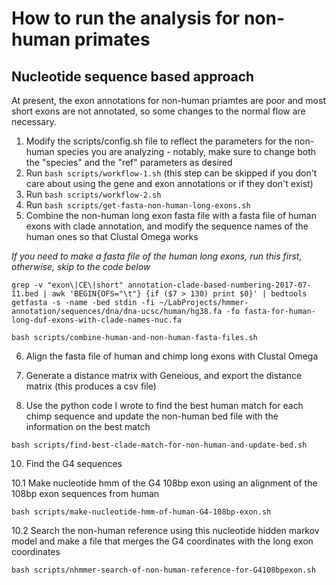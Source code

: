 # How to run the analysis for non-human primates

## Nucleotide sequence based approach

At present, the exon annotations for non-human priamtes are poor and most short exons are not annotated, so some changes to the normal flow are necessary. 

1. Modify the scripts/config.sh file to reflect the parameters for the non-human species you are analyzing - notably, make sure to change both the "species" and the "ref" parameters as desired
2. Run ```bash scripts/workflow-1.sh``` (this step can be skipped if you don't care about using the gene and exon annotations or if they don't exist)  
3. Run ```bash scripts/workflow-2.sh```
4. Run ```bash scripts/get-fasta-non-human-long-exons.sh```
5. Combine the non-human long exon fasta file with a fasta file of human exons with clade annotation, and modify the sequence names of the human ones so that Clustal Omega works 

*If you need to make a fasta file of the human long exons, run this first, otherwise, skip to the code below*
```
grep -v "exon\|CE\|short" annotation-clade-based-numbering-2017-07-11.bed | awk 'BEGIN{OFS="\t"} {if ($7 > 130) print $0}' | bedtools getfasta -s -name -bed stdin -fi ~/LabProjects/hmmer-annotation/sequences/dna/dna-ucsc/human/hg38.fa -fo fasta-for-human-long-duf-exons-with-clade-names-nuc.fa
```

```
bash scripts/combine-human-and-non-human-fasta-files.sh 
```

6. Align the fasta file of human and chimp long exons with Clustal Omega

7. Generate a distance matrix with Geneious, and export the distance matrix (this produces a csv file)

8. Use the python code I wrote to find the best human match for each chimp sequence and update the non-human bed file with the information on the best match 

```
bash scripts/find-best-clade-match-for-non-human-and-update-bed.sh 
```

10. Find the G4 sequences

10.1 Make nucleotide hmm of the G4 108bp exon using an alignment of the 108bp exon sequences from human
```
bash scripts/make-nucleotide-hmm-of-human-G4-108bp-exon.sh 
```

10.2 Search the non-human reference using this nucleotide hidden markov model and make a file that merges the G4 coordinates with the long exon coordinates
```
bash scripts/nhmmer-search-of-non-human-reference-for-G4108bpexon.sh

```
